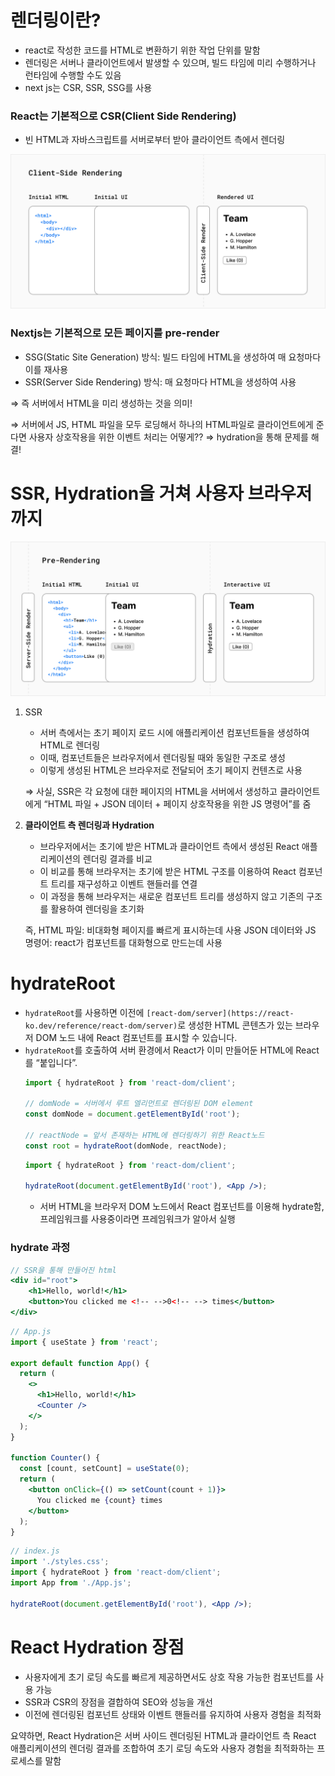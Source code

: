 # 렌더링이란?

- react로 작성한 코드를 HTML로 변환하기 위한 작업 단위를 말함
- 렌더링은 서버나 클라이언트에서 발생할 수 있으며, 빌드 타임에 미리 수행하거나 런타임에 수행할 수도 있음
- next js는 CSR, SSR, SSG를 사용

### React는 기본적으로 CSR(Client Side Rendering)

- 빈 HTML과 자바스크립트를 서버로부터 받아 클라이언트 측에서 렌더링

![img](./imgs/csr-render.png)

### Nextjs는 기본적으로 모든 페이지를 pre-render

- SSG(Static Site Generation) 방식: 빌드 타임에 HTML을 생성하여 매 요청마다 이를 재사용
- SSR(Server Side Rendering) 방식: 매 요청마다 HTML을 생성하여 사용

⇒ 즉 서버에서 HTML을 미리 생성하는 것을 의미!

⇒ 서버에서 JS, HTML 파일을 모두 로딩해서 하나의 HTML파일로 클라이언트에게 준다면 사용자 상호작용을 위한 이벤트 처리는 어떻게?? ⇒ hydration을 통해 문제를 해결!

# SSR, Hydration을 거쳐 사용자 브라우저 까지

![img](./imgs/ssr-render.png)

1. SSR

   - 서버 측에서는 초기 페이지 로드 시에 애플리케이션 컴포넌트들을 생성하여 HTML로 렌더링
   - 이때, 컴포넌트들은 브라우저에서 렌더링될 때와 동일한 구조로 생성
   - 이렇게 생성된 HTML은 브라우저로 전달되어 초기 페이지 컨텐츠로 사용

   ⇒ 사실, SSR은 각 요청에 대한 페이지의 HTML을 서버에서 생성하고 클라이언트에게 “HTML 파일 + JSON 데이터 + 페이지 상호작용을 위한 JS 명령어”를 줌

2. **클라이언트 측 렌더링과 Hydration**

   - 브라우저에서는 초기에 받은 HTML과 클라이언트 측에서 생성된 React 애플리케이션의 렌더링 결과를 비교
   - 이 비교를 통해 브라우저는 초기에 받은 HTML 구조를 이용하여 React 컴포넌트 트리를 재구성하고 이벤트 핸들러를 연결
   - 이 과정을 통해 브라우저는 새로운 컴포넌트 트리를 생성하지 않고 기존의 구조를 활용하여 렌더링을 초기화

   즉, HTML 파일: 비대화형 페이지를 빠르게 표시하는데 사용
   JSON 데이터와 JS 명령어: react가 컴포넌트를 대화형으로 만드는데 사용

# hydrateRoot

- `hydrateRoot`를 사용하면 이전에 `[react-dom/server](https://react-ko.dev/reference/react-dom/server)`로 생성한 HTML 콘텐츠가 있는 브라우저 DOM 노드 내에 React 컴포넌트를 표시할 수 있습니다.
- `hydrateRoot`를 호출하여 서버 환경에서 React가 이미 만들어둔 HTML에 React를 “붙입니다”.
  ```jsx
  import { hydrateRoot } from 'react-dom/client';

  // domNode = 서버에서 루트 엘리먼트로 렌더링된 DOM element
  const domNode = document.getElementById('root');

  // reactNode = 앞서 존재하는 HTML에 렌더링하기 위한 React노드
  const root = hydrateRoot(domNode, reactNode);
  ```
  ```jsx
  import { hydrateRoot } from 'react-dom/client';

  hydrateRoot(document.getElementById('root'), <App />);
  ```
  - 서버 HTML을 브라우저 DOM 노드에서 React 컴포넌트를 이용해 hydrate함, 프레임워크를 사용중이라면 프레임워크가 알아서 실행

### hydrate 과정

```jsx
// SSR을 통해 만들어진 html
<div id="root">
	<h1>Hello, world!</h1>
	<button>You clicked me <!-- -->0<!-- --> times</button>
</div>
```

```jsx
// App.js
import { useState } from 'react';

export default function App() {
  return (
    <>
      <h1>Hello, world!</h1>
      <Counter />
    </>
  );
}

function Counter() {
  const [count, setCount] = useState(0);
  return (
    <button onClick={() => setCount(count + 1)}>
      You clicked me {count} times
    </button>
  );
}
```

```jsx
// index.js
import './styles.css';
import { hydrateRoot } from 'react-dom/client';
import App from './App.js';

hydrateRoot(document.getElementById('root'), <App />);
```

# React Hydration 장점

- 사용자에게 초기 로딩 속도를 빠르게 제공하면서도 상호 작용 가능한 컴포넌트를 사용 가능
- SSR과 CSR의 장점을 결합하여 SEO와 성능을 개선
- 이전에 렌더링된 컴포넌트 상태와 이벤트 핸들러를 유지하여 사용자 경험을 최적화

요약하면, React Hydration은 서버 사이드 렌더링된 HTML과 클라이언트 측 React 애플리케이션의 렌더링 결과를 조합하여 초기 로딩 속도와 사용자 경험을 최적화하는 프로세스를 말함
